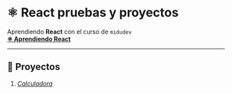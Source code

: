 # ⚛️ React pruebas y proyectos

Aprendiendo **React** con el curso de `midudev`<br>
**[⚛️ Aprendiendo React](https://github.com/midudev/aprendiendo-react)**

---
## 📌 Proyectos

01. *[Calculadora](https://github.com/AlvaroDevloper/React-pruebas-proyectos/tree/main/calculator-v2)*
